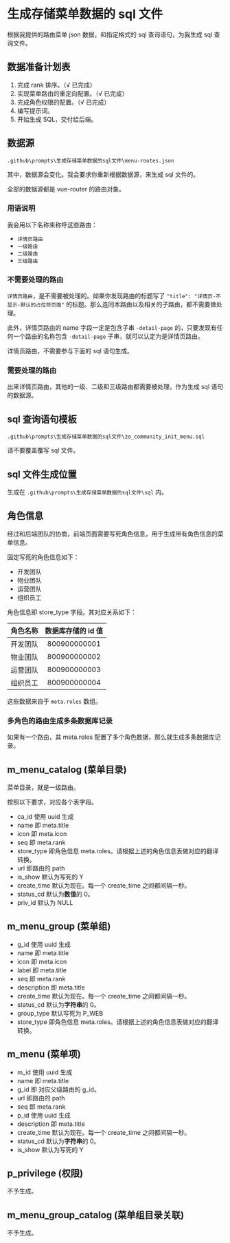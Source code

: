 # 生成存储菜单数据的 sql 文件

根据我提供的路由菜单 json 数据，和指定格式的 sql 查询语句，为我生成 sql 查询文件。

## 数据准备计划表

1. 完成 rank 排序。（√ 已完成）
2. 实现菜单路由的重定向配置。（√ 已完成）
3. 完成角色权限的配置。（√ 已完成）
4. 编写提示词。
5. 开始生成 SQL，交付给后端。

## 数据源

`.github\prompts\生成存储菜单数据的sql文件\menu-routes.json`

其中，数据源会变化。我会要求你重新根据数据源，来生成 sql 文件的。

全部的数据源都是 vue-router 的路由对象。

### 用语说明

我会用以下名称来称呼这些路由：

- `详情页路由`
- `一级路由`
- `二级路由`
- `三级路由`

### 不需要处理的路由

`详情页路由`，是不需要被处理的。如果你发现路由的标题写了 `"title": "详情页-不显示-默认的占位符页面"` 的标题。那么连同本路由以及相关的子路由，都不需要做处理。

此外，详情页路由的 name 字段一定是包含子串 `-detail-page` 的，只要发现有任何一个路由的名称包含 `-detail-page` 子串，就可以认定为是详情页路由。

详情页路由，不需要参与下面的 sql 语句生成。

### 需要处理的路由

出来详情页路由，其他的一级、二级和三级路由都需要被处理，作为生成 sql 语句的数据源。

## sql 查询语句模板

`.github\prompts\生成存储菜单数据的sql文件\zo_community_init_menu.sql`

请不要覆盖覆写 sql 文件。

## sql 文件生成位置

生成在 `.github\prompts\生成存储菜单数据的sql文件\sql` 内。

## 角色信息

经过和后端团队的协商，前端页面需要写死角色信息，用于生成带有角色信息的菜单信息。

固定写死的角色信息如下：

- 开发团队
- 物业团队
- 运营团队
- 组织员工

角色信息即 store_type 字段。其对应关系如下：

| 角色名称 | 数据库存储的 id 值 |
| :------: | :----------------: |
| 开发团队 |    800900000001    |
| 物业团队 |    800900000002    |
| 运营团队 |    800900000003    |
| 组织员工 |    800900000004    |

这些数据来自于 `meta.roles` 数组。

### 多角色的路由生成多条数据库记录

如果有一个路由，其 meta.roles 配置了多个角色数据，那么就生成多条数据库记录。

## m_menu_catalog (菜单目录)

菜单目录，就是一级路由。

按照以下要求，对应各个表字段。

- ca_id 使用 uuid 生成
- name 即 meta.title
- icon 即 meta.icon
- seq 即 meta.rank
- store_type 即角色信息 meta.roles。请根据上述的角色信息表做对应的翻译转换。
- url 即路由的 path
- is_show 默认为写死的 Y
- create_time 默认为现在。每一个 create_time 之间都间隔一秒。
- status_cd 默认为**数值**的 0。
- priv_id 默认为 NULL

## m_menu_group (菜单组)

- g_id 使用 uuid 生成
- name 即 meta.title
- icon 即 meta.icon
- label 即 meta.title
- seq 即 meta.rank
- description 即 meta.title
- create_time 默认为现在。每一个 create_time 之间都间隔一秒。
- status_cd 默认为**字符串**的 0。
- group_type 默认写死为 P_WEB
- store_type 即角色信息 meta.roles。请根据上述的角色信息表做对应的翻译转换。

## m_menu (菜单项)

- m_id 使用 uuid 生成
- name 即 meta.title
- g_id 即 对应父级路由的 g_id。
- url 即路由的 path
- seq 即 meta.rank
- p_id 使用 uuid 生成
- description 即 meta.title
- create_time 默认为现在。每一个 create_time 之间都间隔一秒。
- status_cd 默认为**字符串**的 0。
- is_show 默认为写死的 Y

## p_privilege (权限)

不予生成。

## m_menu_group_catalog (菜单组目录关联)

不予生成。
